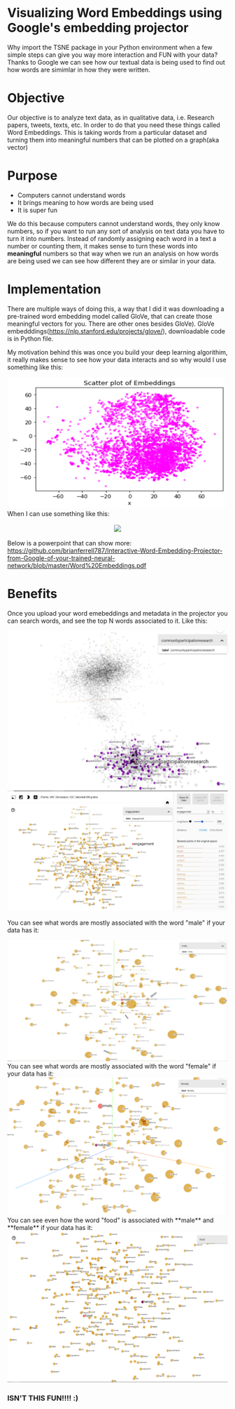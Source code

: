 # Visualizing Word Embeddings using Google's embedding projector
Why import the TSNE package in your Python environment when a few simple steps can give you way more interaction and FUN with your data? Thanks to Google we can see how our textual data is being used to find out how words are simimlar in how they were written. 


# Objective
Our objective is to analyze text data, as in qualitative data, i.e. Research papers, tweets, texts, etc. In order to do that you need these things called Word Embeddings. This is taking words from a particular dataset and turning them into meaningful numbers that can be plotted on a graph(aka vector)

# Purpose
- Computers cannot understand words 
- It brings meaning to how words are being used
- It is super fun

We do this because computers cannot understand words, they only know numbers, so if you want to run any sort of analysis on text data you have to turn it into numbers. Instead of randomly assigning each word in a text a number or counting them, it makes sense to turn these words into **meaningful** numbers so that way when we run an analysis on how words are being used we can see how different they are or similar in your data. 

# Implementation

There are multiple ways of doing this, a way that I did it was downloading a pre-trained word embedding model called GloVe, that can create those meaningful vectors for you. There are other ones besides GloVe). 
GloVe embedddings(https://nlp.stanford.edu/projects/glove/), downloadable code is in Python file.

My motivation behind this was once you build your deep learning algorithim, it really makes sense to see how your data interacts and so why would I use something like this:<br />

<div align="center"><img src="scatter.png" width="500px" height="300px"</img> </div>
When I can use something like this: <br />
<br />
<div align="center"><img src="embGIF.gif" width="500px height="200px"</img></div>
  
 Below is a powerpoint that can show more:
https://github.com/brianferrell787/Interactive-Word-Embedding-Projector-from-Google-of-your-trained-neural-network/blob/master/Word%20Embeddings.pdf

# Benefits
Once you upload your word emebeddings and metadata in the projector you can search words, and see the top N words associated to it. Like this:

<div align="left"><img src="Communitypart.JPG"</img></div>
  
<div align="left"><img src="Engagement.JPG" </img></div>

You can see what words are mostly associated with the word "male" if your data has it: <br />
<div align="left"><img src="male.JPG"</img></div>
You can see what words are mostly associated with the word "female" if your data has it: <br />
<div align="left"><img src="female.png"</img></div>
You can see even how the word "food" is associated with **male** and **female** if your data has it: <br />
<div align="left"><img src="foodassoc.png"</img></div>

### ISN'T THIS FUN!!!! :)





